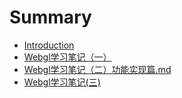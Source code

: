# Summary

* [Introduction](README.md)
* [Webgl学习笔记（一）](Webgl学习笔记%28一%29.md)
* [Webgl学习笔记（二）功能实现篇.md](Webgl学习笔记（二）功能实现篇.md)
* [Webgl学习笔记\(三\)](webglxue-xi-bi-8bb028-4e0929.md)

